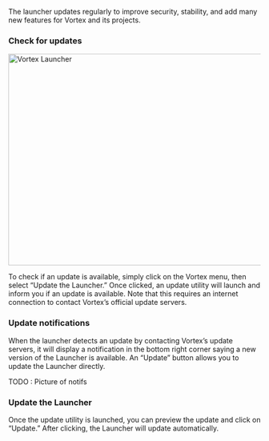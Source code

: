 The launcher updates regularly to improve security, stability, and add many new features for Vortex and its projects.

### Check for updates
<image
  src="update_menu1.png"
  width="828"
  height="423"
  alt="Vortex Launcher"
/>

To check if an update is available, simply click on the Vortex menu, then select “Update the Launcher.” Once clicked, an update utility will launch and inform you if an update is available. Note that this requires an internet connection to contact Vortex’s official update servers.

### Update notifications
When the launcher detects an update by contacting Vortex’s update servers, it will display a notification in the bottom right corner saying a new version of the Launcher is available. An “Update” button allows you to update the Launcher directly.

TODO : Picture of notifs

### Update the Launcher
Once the update utility is launched, you can preview the update and click on “Update.” After clicking, the Launcher will update automatically.